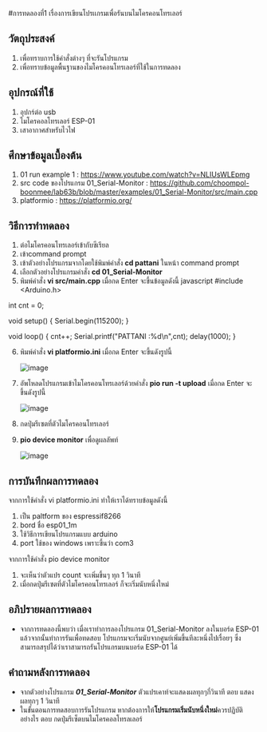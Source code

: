#การทดลองที่1 เรื่องการเขียนโปรเเกรมเพื่อรันบนไมโครคอนโทรเลอร์

## วัตถุประสงค์
1. เพื่อทราบการใช้คำสั่งต่างๆ ที่จะรันโปรแกรม 
2. เพื่อทราบข้อมูลพื้นฐานของไมโครคอนโทรเลอร์ที่ใช้ในการทดลอง

## อุปกรณ์ที่ใช้
1. อุปกร์ต่อ usb
2. ไมโครคอลโทรเลอร์ ESP-01
3. เสาอากาศสำหรับไวไฟ

## ศึกษาข้อมูลเบื้องต้น
1. 01 run example 1 : https://www.youtube.com/watch?v=NLIUsWLEpmg
2. src code ของโปรแกรม 01_Serial-Monitor : https://github.com/choompol-boonmee/lab63b/blob/master/examples/01_Serial-Monitor/src/main.cpp
3. platformio : https://platformio.org/

## วิธีการทำทดลอง
1. ต่อไมโครคอนโทรเลอร์เข้ากับซีเรียล
2. เข้าcommand prompt
3. เข้าตัวอย่างโปรแกรมจากโดยใช้พิมพ์คำสั่ง **cd pattani** ในหน้า command prompt
4. เลือกตัวอย่างโปรแกรมคำสั่ง **cd 01_Serial-Monitor**
5. พิมพ์คำสั่ง **vi src/main.cpp** เมื่อกด Enter จะขึ้นข้อมูลดังนี้
javascript
#include <Arduino.h>

int cnt = 0;

void setup()
{
 Serial.begin(115200);
}

void loop()
{
 cnt++;
 Serial.printf("PATTANI :%d\n",cnt);
 delay(1000);
}
            
6. พิมพ์คำสั่ง **vi platformio.ini** เมื่อกด Enter จะขึ้นดังรูปนี้
      
      
      
      
      
      ![image](https://user-images.githubusercontent.com/80879772/111911794-83c09d80-8a99-11eb-8f0f-918b05017da2.png)

7. อัพโหลดโปรแกรมเข้าไมโครคอนโทรเลอร์ด้วยคำสั่ง **pio run -t upload** เมื่อกด Enter จะขึ้นดังรูปนี้






     ![image](https://user-images.githubusercontent.com/80879772/111912103-bfa83280-8a9a-11eb-903c-06a83b5ec517.png)

8. กดปุ่มรีเซตที่ตัวไมโครคอนโทรเลอร์
9. **pio device monitor** เพื่อดูผลลัพท์


      
      ![image](https://user-images.githubusercontent.com/80879772/112034335-f2245f00-8b70-11eb-9e68-d67d1945da5d.png)



## การบันทึกผลการทดลอง

จากการใช้คำสั่ง vi platformio.ini ทำให้เราได้ทราบข้อมูลดังนี้
1. เป็น paltform ของ espressif8266                   
2. bord ชื่อ esp01_1m
3. ใช้วิธีการเขียนโปรแกรมแบบ arduino
4. port ใช้ของ windows เพราะขึ้นว่า com3

จากการใช้คำสั่ง pio device monitor 
1. จะเห็นว่าตัวแปร count จะเพิ่มขึ้นๆ ทุก 1 วินาที 
2. เมื่อกดปุ่มรีเซตที่ตัวไมโครคอนโทรเลอร์ ก็จะเริ่มนับหนึ่งใหม่
## อภิปรายผลการทดลอง
- จากการทดลองนี้พบว่า เมื่อเราทำการลองโปรแกรม 01_Serial-Monitor ลงในบอร์ด ESP-01 แล้วจากนั้นทำการรันเพื่อทดสอบ โปรแกรมจะเริ่มนับจากศูนย์เพิ่มขึ้นทีละหนึ่งไปเรื่อยๆ ซึ่งสามารถสรุปได้ว่าเราสามารถรันโปรแกรมบนบอร์ด ESP-01 ได้

## คำถามหลังการทดลอง
- จากตัวอย่างโปรแกรม ***01_Serial-Monitor*** ตัวแปรเคาท์จะแสดงผลทุกๆกี่วินาที
   ตอบ แสดงผลทุกๆ 1 วินาที 
- ในขั้นตอนการทดสอบการรันโปรแกรม หากต้องการให้**โปรแกรมเริ่มนับหนึ่งใหม่**ควรปฏิบัติอย่างไร 
   ตอบ กดปุ่มรีเซ็ตบนไมโครคอลโทรลเลอร์

